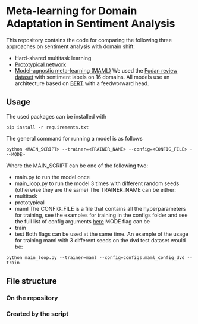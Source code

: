 # Meta-learning for Domain Adaptation in Sentiment Analysis

This repository contains the code for comparing the following three approaches on sentiment analysis with domain shift: 
* Hard-shared multitask learning
* [Prototypical network](https://arxiv.org/abs/1703.05175)
* [Model-agnostic meta-learning (MAML)](https://arxiv.org/abs/1703.03400)
We used the [Fudan review dataset](https://github.com/FrankWork/fudan_mtl_reviews) with sentiment labels on 16 domains.
All models use an architecture based on [BERT](https://arxiv.org/abs/1810.04805) with a feedworward head.

## Usage
The used packages can be installed with
```
pip install -r requirements.txt
```
The general command for running a model is as follows
```
python <MAIN_SCRIPT> --trainer=<TRAINER_NAME> --config=<CONFIG_FILE> --<MODE>
```
Where the MAIN_SCRIPT can be one of the following two:
* main.py to run the model once
* main_loop.py to run the model 3 times with different random seeds (otherwise they are the same)
The TRAINER_NAME can be either:
* multitask
* prototypical
* maml
The CONFIG_FILE is a file that contains all the hyperparameters for training, see the examples for training in the configs folder and see the full list of config arguments [here](google.com)
MODE flag can be
* train
* test
Both flags can be used at the same time.
An example of the usage for training maml with 3 different seeds on the dvd test dataset would be:
```
python main_loop.py --trainer=maml --config=configs.maml_config_dvd --train
```
## File structure

### On the repository

### Created by the script
